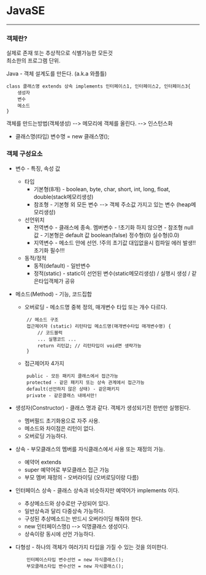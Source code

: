 # JavaSE

***

### 객체란?   
실제로 존재 또는 추상적으로 식별가능한 모든것   
최소한의 프로그램 단위.   

Java - 객체 설계도를 만든다. (a.k.a 와플틀)   
```
class 클래스명 extends 상속 implements 인터페이스1, 인터페이스2, 인터페이스3{
	생성자
	변수
	메소드
}
```

객체를 만드는방법(객체생성) --> 메모리에 객체를 올린다. --> 인스턴스화   
 * 클래스명(타입) 변수명 = new 클래스명();   

### 객체 구성요소
  - 변수 - 특징, 속성 값
  	- 타입   
  		- 기본형(8개) - boolean, byte, char, short, int, long, float, double(stack메모리생성)  
  		- 참조형 - 기본형 외 모든 변수 --> 객체 주소값 가지고 있는 변수 (heap메모리생성)
  	- 선언위치  
  		- 전역변수 - 클래스에 종속. 멤버변수 
  				- !초기화 하지 않으면 
  					- 참조형 null 값 
  					- 기본형은 default 값 boolean(false) 정수형(0) 실수형(0.0) 
  		- 지역변수 - 메소드 안에 선언. !주의 초기값 대입없을시 컴파일 에러 발생!! 초기화 필수!!!
  	- 동적/정적   
  		- 동적(default) - 일반변수
  		- 정적(static) - static이 선언된 변수(static메모리생성) / 실행시 생성 / 같은타입객체가 공유

  - 메소드(Method) - 기능, 코드집합
  	- 오버로딩 - 메소드명 중복 정의, 매개변수 타입 또는 개수 다르다.
	```
		// 메소드 구조
		접근제어자 (static) 리턴타입 메소드명(매개변수타입 매개변수명) {
			// 코드블럭 
			... 실행코드 ...
			return 리턴값;	// 리턴타입이 void면 생략가능
		}  
	```
	- 접근제어자 4가지
	```
		public - 모든 패키지 클래스에서 접근가능
		protected - 같은 패키지 또는 상속 관계에서 접근가능
		default(선언하지 않은 상태) - 같은패키지
		private - 같은클래스 내에서만!
	```
	
  - 생성자(Constructor) - 클래스 명과 같다. 객체가 생성되기전 한번만 실행된다.
	- 멤버필드 초기화용으로 자주 사용.
	- 메소드와 차이점은 리턴이 없다.
	- 오버로딩 가능하다.
	
  - 상속 - 부모클래스의 멤버를 자식클래스에서 사용 또는 재정의 가능.
	- 예약어 extends
	- super 예약어로 부모클래스 접근 가능
	- 부모 멤버 재정의 - 오버라이딩 (오버로딩이랑 다름)

  - 인터페이스 상속 - 클래스 상속과 비슷하지만 예약어가 implements 이다.
	- 추상메소드와 상수로만 구성되어 있다.
	- 일반상속과 달리 다중상속 가능하다.
	- 구성된 추상메소드는 반드시 오버라이딩 해줘야 한다.
	- new 인터페이스명() --> 익명클래스 생성이다.
	- 상속이랑 동시에 선언 가능하다.

  - 다형성 - 하나의 객체가 여러가지 타입을 가질 수 있는 것을 의미한다.
	```
		인터페이스타입 변수선언 = new 자식클래스();
		부모클래스타입 변수선언 = new 자식클래스();
	```
	
	

	
	








